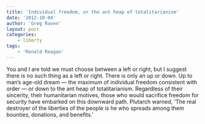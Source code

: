 ```yaml
---
title: 'Individual freedom, or the ant heap of totalitarianism'
date: '2012-10-04'
author: 'Greg Raven'
layout: post
categories:
    - liberty
tags:
    - 'Ronald Reagan'
---
```


You and I are told we must choose between a left or right, but I suggest there is no such thing as a left or right. There is only an up or down. Up to man’s age-old dream — the maximum of individual freedom consistent with order — or down to the ant heap of totalitarianism. Regardless of their sincerity, their humanitarian motives, those who would sacrifice freedom for security have embarked on this downward path. Plutarch warned, ‘The real destroyer of the liberties of the people is he who spreads among them bounties, donations, and benefits.’